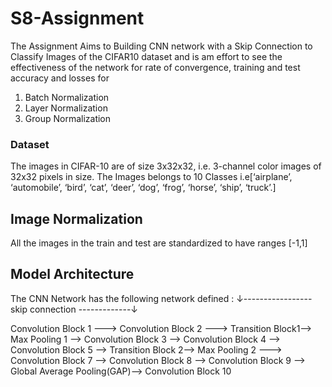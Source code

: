 # S8-Assignment

The Assignment Aims to Building CNN network with a Skip Connection  to Classify Images of the CIFAR10 dataset and is am effort to see the effectiveness of the network for rate of convergence, training and test accuracy and losses for 
1. Batch Normalization
2. Layer Normalization
3. Group Normalization

### Dataset
The images in CIFAR-10 are of size 3x32x32, i.e. 3-channel color images of 32x32 pixels in size. The Images belongs to 10 Classes i.e[‘airplane’, ‘automobile’, ‘bird’, ‘cat’, ‘deer’, ‘dog’, ‘frog’, ‘horse’, ‘ship’, ‘truck’.]

## Image Normalization
All the images in the train and test are standardized to have ranges [-1,1]

## Model Architecture 
The CNN Network has the following network defined :
       &darr;-----------------skip connection -------------&darr;                        

Convolution Block 1 ---> Convolution Block 2 ---> Transition Block1--> Max Pooling 1 --> Convolution Block 3 --> Convolution Block 4 --> Convolution Block 5 --> Transition Block 2--> Max Pooling 2 ---> Convolution Block 7 --> Convolution Block 8 -->  Convolution Block 9 --> Global Average Pooling(GAP)--> Convolution Block 10
